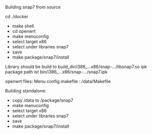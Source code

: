 Building snap7 from source

cd ./docker
- make shell
- cd openwrt
- make menuconfig
- select target x86
- select under libraries snap7
- save
- make package/snap7/install

Library should be build to build_dir/i386_...x86/snap-.../libsnap7.so
ipk package path ist bin/i386_...x86/snap-.../snap7.ipk

openwrt files: 
Menu config makefile :
<repository>/data/Makefile

Building standalone:
- copy <repository>/data to <openwrt>/package/snap7
- make menuconfig
- select target x86
- select under libraries snap7
- save
- make package/snap7/install